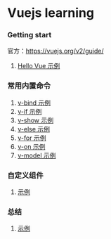 Vuejs learning
====

### Getting start

官方：https://vuejs.org/v2/guide/

1. [Hello Vue 示例](http://htmlpreview.github.io/?https://github.com/songhailin/vuejs-learning/blob/master/hello_vue.html)

### 常用内置命令

1. [v-bind 示例](http://htmlpreview.github.io/?https://github.com/songhailin/vuejs-learning/blob/master/v-bind.html)
2. [v-if 示例](http://htmlpreview.github.io/?https://github.com/songhailin/vuejs-learning/blob/master/v-if.html)
3. [v-show 示例](http://htmlpreview.github.io/?https://github.com/songhailin/vuejs-learning/blob/master/v-show.html)
4. [v-else 示例](http://htmlpreview.github.io/?https://github.com/songhailin/vuejs-learning/blob/master/v-else.html)
5. [v-for 示例](http://htmlpreview.github.io/?https://github.com/songhailin/vuejs-learning/blob/master/v-for.html)
6. [v-on 示例](http://htmlpreview.github.io/?https://github.com/songhailin/vuejs-learning/blob/master/v-on.html)
7. [v-model 示例](http://htmlpreview.github.io/?https://github.com/songhailin/vuejs-learning/blob/master/v-model.html)

### 自定义组件

1. [示例](http://htmlpreview.github.io/?https://github.com/songhailin/vuejs-learning/blob/master/v-component.html)

### 总结

1. [示例](http://htmlpreview.github.io/?https://github.com/songhailin/vuejs-learning/blob/master/index.html)
